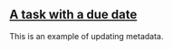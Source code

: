 ## [A task with a due date](#DONE:0)
<card>

This is an example of updating metadata.

<!-- 
due in 2 days.
one:two
-->
</card>
